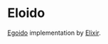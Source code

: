 Eloido
======

[Egoido](https://github.com/darashi/egoido) implementation by [Elixir](http://elixir-lang.org/).
